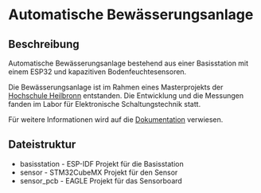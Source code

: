# Automatische Bewässerungsanlage

## Beschreibung

Automatische Bewässerungsanlage bestehend aus einer Basisstation mit einem ESP32 und kapazitiven Bodenfeuchtesensoren.

Die Bewässerungsanlage ist im Rahmen eines Masterprojekts der [Hochschule Heilbronn](https://www.hs-heilbronn.de/) entstanden. Die Entwicklung und die Messungen fanden im Labor für Elektronische Schaltungstechnik statt. 

Für weitere Informationen wird auf die [Dokumentation](./dokumentation.pdf) verwiesen. 

## Dateistruktur

- basisstation - ESP-IDF Projekt für die Basisstation
- sensor - STM32CubeMX Projekt für den Sensor
- sensor_pcb - EAGLE Projekt für das Sensorboard